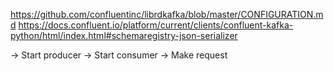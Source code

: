 https://github.com/confluentinc/librdkafka/blob/master/CONFIGURATION.md
https://docs.confluent.io/platform/current/clients/confluent-kafka-python/html/index.html#schemaregistry-json-serializer

-> Start producer
-> Start consumer
-> Make request